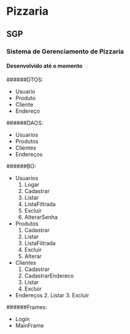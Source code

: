 # Pizzaria
## **SGP**
### Sistema de Gerenciamento de Pizzaria

#### Desenvolvido até o momento

######DTOS:
- Usuario
- Produto
- Cliente
- Endereço

######DAOS:
- Usuarios
- Produtos
- Clientes
- Endereços

######BO:
- Usuarios
  1. Logar
  2. Cadastrar
  3. Listar
  4. ListaFiltrada
  5. Excluir
  6. AlterarSenha
- Produtos
  1. Cadastrar
  2. Listar
  3. ListaFiltrada
  4. Excluir
  5. Alterar
- Clientes
  1. Cadastrar
  2. CadastrarEndereco
  3. Listar
  4. Excluir
- Endereços
  2. Listar
  3. Excluir

######Frames:
- Login
- MainFrame
